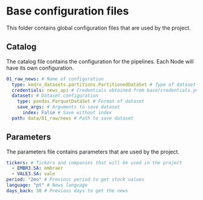 #  Base configuration files
This folder contains global configuration files that are used by the project.

## Catalog
The catalog file contains the configuration for the pipelines. Each Node will have its own configuration.
```yaml
01_raw_news: # Name of configuration
  type: kedro_datasets.partitions.PartitionedDataSet # Type of dataset
  credentials: news_api # Credentials obtained from base/credentials.yml
  dataset: # Dataset configuration
    type: pandas.ParquetDataSet # Format of dataset
    save_args: # Arguments to save dataset
      index: False # Save without index
  path: data/01_raw/news # Path to save dataset
```

## Parameters
The parameters file contains parameters that are used by the project.
```yaml
tickers: # Tickers and companies that will be used in the project
  - EMBR3.SA: embraer
  - VALE3.SA: vale
period: "2mo" # Previous period to get stock values
language: "pt" # News language
days_back: 30 # Previous days to get the news
```
